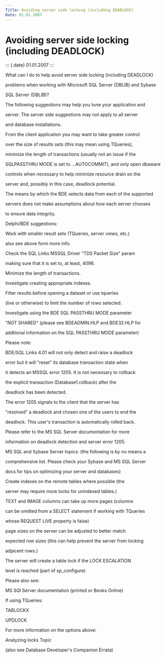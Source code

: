 ```yaml
---
Title: Avoiding server side locking (including DEADLOCK)
Date: 01.01.2007
---
```



Avoiding server side locking (including DEADLOCK)
=================================================

::: {.date}
01.01.2007
:::

What can I do to help avoid server side locking (including DEADLOCK)

problems when working with Microsoft SQL Server (DBLIB) and Sybase

SQL Server (DBLIB)?

The following suggestions may help you tune your application and

server.  The server side suggestions may not apply to all server

and database installations.

From the client application you may want to take greater control

over the size of results sets (this may mean using TQueries),

minimize the length of transactions (usually not an issue if the

SQLPASSTHRU MODE is set to ...AUTOCOMMIT), and only open dbaware

controls when necessary to help minimize resource drain on the

server and, possibly in this case, deadlock potential.

The means by which the BDE selects data from each of the supported

servers does not make assumptions about how each server chooses

to ensure data integrity.

Delphi/BDE suggestions:

Work with smaller result sets (TQueries, server views, etc.)

also see above form more info.

Check the SQL Links MSSQL Driver \"TDS Packet Size\" param

making sure that it is set to, at least, 4096.

Minimize the length of transactions.

Investigate creating appropriate indexes.

Filter results before opening a dataset or use tqueries

(live or otherwise) to limit the number of rows selected.

Investigate using the BDE SQL PASSTHRU MODE parameter

\"NOT SHARED\" (please see BDEADMIN.HLP and BDE32.HLP for

addtional information on the SQL PASSTHRU MODE parameter)

Please note:

BDE/SQL Links 4.01 will not only detect and raise a deadlock

error but it will \"reset\" its database transaction state when

it detects an MSSQL error 1205. It is not necessary to rollback

the explicit transaction (Database1.rollback) after the

deadlock has been detected.

The error 1205 signals to the client that the server has

\"resolved\" a deadlock and chosen one of the users to end the

deadlock. This user\'s transaction is automatically rolled back.

Please refer to the MS SQL Server documentation for more

information on deadlock detection and server error 1205.

MS SQL and Sybase Server topics: (the following is by no means a

comprehensive list. Please check your Sybase and MS SQL Server

docs for tips on optimizing your server and databases)

Create indexes on the remote tables where possible (the

server may require more locks for unindexed tables.)

TEXT and IMAGE columns can take up more pages (columns

can be omitted from a SELECT statement if working with TQueries

whose REQUEST LIVE property is false)

page sizes on the server can be adjusted to better match

expected row sizes (this can help prevent the server from locking

adjacent rows.)

The server will create a table lock if the LOCK ESCALATION

level is reached (part of sp\_configure)

Please also see:

MS SQl Server documentation (printed or Books Online)

If using TQueries:

   TABLOCKX

   UPDLOCK

For more information on the options above:

Analyzing locks Topic

(also see Database Developer\'s Companion Errata)
